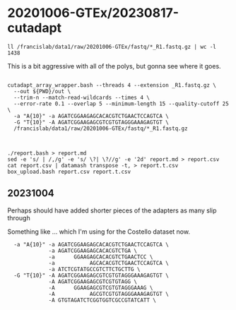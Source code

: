 
#	20201006-GTEx/20230817-cutadapt


```
ll /francislab/data1/raw/20201006-GTEx/fastq/*_R1.fastq.gz | wc -l
1438
```


This is a bit aggressive with all of the polys, but gonna see where it goes.


```

cutadapt_array_wrapper.bash --threads 4 --extension _R1.fastq.gz \
  --out ${PWD}/out \
  --trim-n --match-read-wildcards --times 4 \
  --error-rate 0.1 --overlap 5 --minimum-length 15 --quality-cutoff 25 \
  -a "A{10}" -a AGATCGGAAGAGCACACGTCTGAACTCCAGTCA \
  -G "T{10}" -A AGATCGGAAGAGCGTCGTGTAGGGAAAGAGTGT \
  /francislab/data1/raw/20201006-GTEx/fastq/*_R1.fastq.gz


```



```

./report.bash > report.md
sed -e 's/ | /,/g' -e 's/ \?| \?//g' -e '2d' report.md > report.csv
cat report.csv | datamash transpose -t, > report.t.csv
box_upload.bash report.csv report.t.csv
```


##	20231004

Perhaps should have added shorter pieces of the adapters as many slip through

Something like ... which I'm using for the Costello dataset now.

```
  -a "A{10}" -a AGATCGGAAGAGCACACGTCTGAACTCCAGTCA \
             -a AGATCGGAAGAGCACACGTCTGA \
             -a      GGAAGAGCACACGTCTGAACTCC \
             -a           AGCACACGTCTGAACTCCAGTCA \
             -a ATCTCGTATGCCGTCTTCTGCTTG \
  -G "T{10}" -A AGATCGGAAGAGCGTCGTGTAGGGAAAGAGTGT \
             -A AGATCGGAAGAGCGTCGTGTAGG \
             -A      GGAAGAGCGTCGTGTAGGGAAAG \
             -A           AGCGTCGTGTAGGGAAAGAGTGT \
             -A GTGTAGATCTCGGTGGTCGCCGTATCATT \

```
